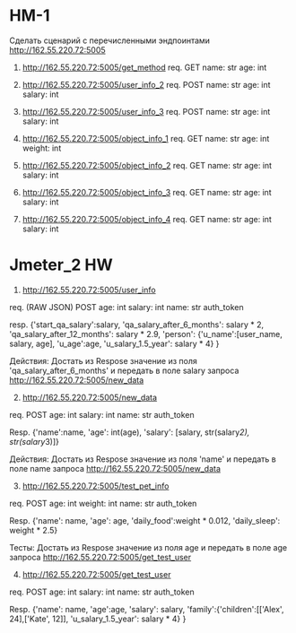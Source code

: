 # HM-1 #

Сделать сценарий с перечисленными эндпоинтами
http://162.55.220.72:5005

1) http://162.55.220.72:5005/get_method
req.
GET
name: str
age: int


2) http://162.55.220.72:5005/user_info_2
req.
POST
name: str
age: int
salary: int


3) http://162.55.220.72:5005/user_info_3
req.
POST
name: str
age: int
salary: int

4) http://162.55.220.72:5005/object_info_1
req.
GET
name: str
age: int
weight: int

5) http://162.55.220.72:5005/object_info_2
req.
GET
name: str
age: int
salary: int

6) http://162.55.220.72:5005/object_info_3
req.
GET
name: str
age: int
salary: int

7) http://162.55.220.72:5005/object_info_4
req.
GET
name: str
age: int
salary: int


# Jmeter_2 HW #

1) http://162.55.220.72:5005/user_info  

req. (RAW JSON)
POST
age: int
salary: int
name: str
auth_token  

resp.
{'start_qa_salary':salary,
 'qa_salary_after_6_months': salary * 2,
 'qa_salary_after_12_months': salary * 2.9,
 'person': {'u_name':[user_name, salary, age],
                                'u_age':age,
                                'u_salary_1.5_year': salary * 4}
                                }

Действия:
Достать из Respose значение из поля 'qa_salary_after_6_months' и передать в поле salary запроса http://162.55.220.72:5005/new_data  

2) http://162.55.220.72:5005/new_data  

req.
POST
age: int
salary: int
name: str
auth_token  

Resp.
{'name':name,
  'age': int(age),
  'salary': [salary, str(salary*2), str(salary*3)]}  
  
Действия:
Достать из Respose значение из поля 'name' и передать в поле name запроса http://162.55.220.72:5005/new_data
  
  
3) http://162.55.220.72:5005/test_pet_info  

req.
POST
age: int
weight: int
name: str
auth_token  

Resp.
{'name': name,
 'age': age,
 'daily_food':weight * 0.012,
 'daily_sleep': weight * 2.5}  
 
Тесты:
Достать из Respose значение из поля age и передать в поле age запроса http://162.55.220.72:5005/get_test_user

4) http://162.55.220.72:5005/get_test_user  

req.
POST
age: int
salary: int
name: str
auth_token  

Resp.
{'name': name,
 'age':age,
 'salary': salary,
 'family':{'children':[['Alex', 24],['Kate', 12]],
 'u_salary_1.5_year': salary * 4}
  }

